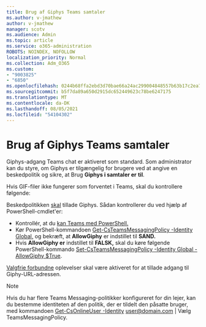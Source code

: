 ```yaml
---
title: Brug af Giphys Teams samtaler
ms.author: v-jmathew
author: v-jmathew
manager: scotv
ms.audience: Admin
ms.topic: article
ms.service: o365-administration
ROBOTS: NOINDEX, NOFOLLOW
localization_priority: Normal
ms.collection: Adm_O365
ms.custom:
- "9003825"
- "6850"
ms.openlocfilehash: 0244b68ffa2ebd3d70bae66a24ac299004848557b63b17c2ea74fafaff22bb8c
ms.sourcegitcommit: b5f7da89a650d2915dc652449623c78be6247175
ms.translationtype: MT
ms.contentlocale: da-DK
ms.lasthandoff: 08/05/2021
ms.locfileid: "54104302"
---
```

# <a name="using-giphys-in-teams-conversations"></a>Brug af Giphys Teams samtaler

Giphys-adgang Teams chat er aktiveret som standard. Som administrator kan du styre, om Giphys [](https://docs.microsoft.com/microsoftteams/messaging-policies-in-teams#messaging-policy-settings) er tilgængelig for brugere ved at angive en beskedpolitik og sikre, at Brug **Giphys i samtaler er** **til**.

Hvis GIF-filer ikke fungerer som forventet i Teams, skal du kontrollere følgende:

Beskedpolitikken [skal](https://docs.microsoft.com/microsoftteams/messaging-policies-in-teams) tillade Giphys. Sådan kontrollerer du ved hjælp af PowerShell-cmdlet'er:

- Kontrollér, at du [kan Teams med PowerShell.](https://docs.microsoft.com/microsoftteams/teams-powershell-overview?view=o365-worldwide#manage-teams-with-powershell)
- Kør PowerShell-kommandoen [Get-CsTeamsMessagingPolicy -Identity Global,](https://docs.microsoft.com/powershell/module/skype/get-csteamsmessagingpolicy?view=skype-ps) og bekræft, at **AllowGiphy** er indstillet til **SAND.**
- Hvis **AllowGiphy er** indstillet til **FALSK,** skal du køre følgende PowerShell-kommando [Set-CsTeamsMessagingPolicy -Identity Global -AllowGiphy $True](https://docs.microsoft.com/powershell/module/skype/set-csteamsmessagingpolicy?view=skype-ps).

[Valgfrie forbundne](https://docs.microsoft.com/deployoffice/privacy/optional-connected-experiences) oplevelser skal være aktiveret for at tillade adgang til Giphy-URL-adressen.

> [!NOTE]
> Hvis du har flere Teams Messaging-politikker konfigureret for din lejer, kan du bestemme identiteten af den politik, der er tildelt den påsatte bruger, med kommandoen [Get-CsOnlineUser -Identity](https://docs.microsoft.com/powershell/module/skype/get-csonlineuser?view=skype-ps) <user@domain.com> | Vælg TeamsMessagingPolicy.
